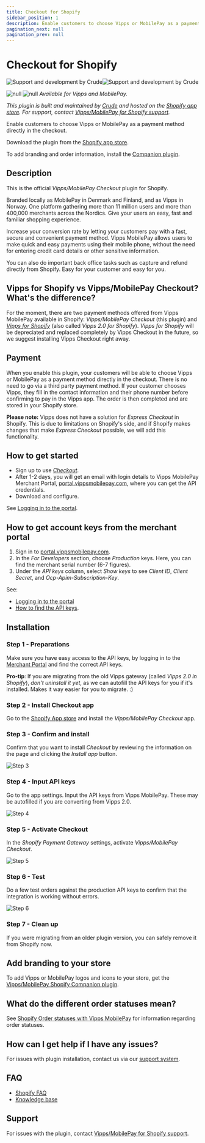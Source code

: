 ```yaml
---
title: Checkout for Shopify
sidebar_position: 1
description: Enable customers to choose Vipps or MobilePay as a payment method directly in the checkout.
pagination_next: null
pagination_prev: null
---
```


# Checkout for Shopify

![Support and development by Crude ](./docs/images/crude.svg#gh-light-mode-only)![Support and development by Crude](./docs/images/crude_dark.svg#gh-dark-mode-only)

![null](/img/vipps.svg) ![null](/img/mp.svg) *Available for Vipps and MobilePay.*

*This plugin is built and maintained by [Crude](https://crude.no/) and hosted on the [Shopify app store](https://apps.shopify.com/vipps-checkout).
For support, contact [Vipps/MobilePay for Shopify support](https://vipps-shopify.atlassian.net/servicedesk/customer/portal/3).*



Enable customers to choose Vipps or MobilePay as a payment method directly in the checkout.

Download the plugin from the [Shopify app store](https://apps.shopify.com/vipps-checkout).

To add branding and order information, install the [Companion plugin](/docs/plugins-ext/shopify-companion/).

## Description

This is the official *Vipps/MobilePay Checkout* plugin for Shopify.

Branded locally as MobilePay in Denmark and Finland, and as Vipps in Norway. One platform gathering more than 11 million users and more than 400,000 merchants across the Nordics. Give your users an easy, fast and familiar shopping experience.

Increase your conversion rate by letting your customers pay with a fast, secure and convenient payment method. Vipps MobilePay allows users to make quick and easy payments using their mobile phone, without the need for entering credit card details or other sensitive information.

You can also do important back office tasks such as capture and refund directly from Shopify. Easy for your customer and easy for you.

## Vipps for Shopify vs Vipps/MobilePay Checkout? What's the difference?

For the moment, there are two payment methods offered from Vipps MobilePay available in Shopify:  *Vipps/MobilePay Checkout* (this plugin) and [*Vipps for Shopify*](/docs/plugins-ext/shopify/) (also called *Vipps 2.0 for Shopify*). *Vipps for Shopify* will be depreciated and replaced completely by Vipps Checkout in the future, so we suggest installing Vipps Checkout right away.

## Payment

When you enable this plugin, your customers will be able to choose Vipps or MobilePay as a payment method directly in the checkout. There is no need to go via a third party payment method. If your customer chooses Vipps, they fill in the contact information and their phone number before confirming to pay in the Vipps app. The order is then completed and are stored in your Shopify store.

**Please note:** Vipps does not have a solution for *Express Checkout* in Shopify.
This is due to limitations on Shopify's side, and if Shopify makes changes that
make *Express Checkout* possible, we will add this functionality.

## How to get started

- Sign up to use [*Checkout*](https://vippsmobilepay.com/online/checkout).
- After 1-2 days, you will get an email with login details to Vipps MobilePay Merchant Portal, [portal.vippsmobilepay.com](https://portal.vippsmobilepay.com/), where you can get the API credentials.
- Download and configure.

See [Logging in to the portal](/docs/knowledge-base/portal#how-to-log-in).

## How to get account keys from the merchant portal

1. Sign in to [portal.vippsmobilepay.com](https://portal.vippsmobilepay.com/).
2. In the *For Developers* section, choose *Production* keys. Here, you can find the merchant serial number (6-7 figures).
3. Under the *API keys* column, select *Show keys* to see *Client ID*, *Client Secret*, and *Ocp-Apim-Subscription-Key*.

See:

- [Logging in to the portal](/docs/knowledge-base/portal#how-to-log-in)
- [How to find the API keys](/docs/knowledge-base/portal#how-to-find-the-api-keys).

## Installation

### Step 1 - Preparations

Make sure you have easy access to the API keys, by logging in to the [Merchant Portal](https://portal.vippsmobilepay.com/) and find the correct API keys.

**Pro-tip**: If you are migrating from the old Vipps gateway (called *Vipps 2.0 in Shopify*), *don't uninstall it yet*, as we can autofill the API keys for you if it's installed. Makes it way easier for you to migrate. :)

### Step 2 - Install Checkout app

Go to the [Shopify App store](https://apps.shopify.com/vipps-checkout?locale=nb) and install the *Vipps/MobilePay Checkout* app.

### Step 3 - Confirm and install

Confirm that you want to install *Checkout* by reviewing the information on the page and clicking the *Install app* button.

![Step 3](./docs/images/vipps-checkout-step-2.png)

### Step 4 - Input API keys

Go to the app settings. Input the API keys from Vipps MobilePay.
These may be autofilled if you are converting from Vipps 2.0.

![Step 4](./docs/images/vipps-checkout-step-3.png)

### Step 5 - Activate Checkout

In the *Shopify Payment Gateway* settings, activate *Vipps/MobilePay Checkout*.

![Step 5](./docs/images/vipps-checkout-step-4.png)

### Step 6 - Test

Do a few test orders against the production API keys to confirm that the integration is working without errors.

![Step 6](./docs/images/vipps-checkout-step-5.png)

### Step 7 - Clean up

If you were migrating from an older plugin version, you can safely remove it from Shopify now.

## Add branding to your store

To add Vipps or MobilePay logos and icons to your store, get the [Vipps/MobilePay Shopify Companion plugin](/docs/plugins-ext/shopify-companion/).

## What do the different order statuses mean?

See [Shopify Order statuses with Vipps MobilePay](/docs/plugins-ext/shopify/shopify-faq/#what-do-the-different-order-statuses-in-shopify-mean-when-combined-with-vipps-mobilepay) for information regarding order statuses.

## How can I get help if I have any issues?

For issues with plugin installation, contact us via our [support system](https://vipps-shopify.atlassian.net/servicedesk/customer/portal/3).

## FAQ

- [Shopify FAQ](/docs/plugins-ext/shopify/shopify-faq/)
- [Knowledge base](/docs/knowledge-base/)

## Support

For issues with the plugin,
contact [Vipps/MobilePay for Shopify support](https://vipps-shopify.atlassian.net/servicedesk/customer/portal/3).
